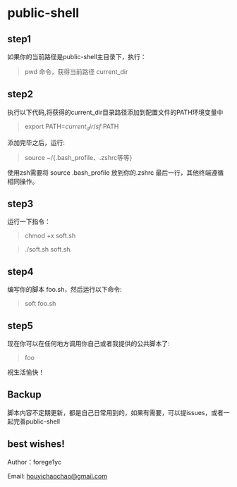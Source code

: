# public-shell
## step1

如果你的当前路径是public-shell主目录下，执行：

> pwd 命令，获得当前路径 current_dir

## step2

执行以下代码,将获得的current_dir目录路径添加到配置文件的PATH环境变量中

> export PATH=${current_dir}/sf:$PATH

添加完毕之后，运行:

> source ~/{.bash_profile、.zshrc等等}

使用zsh需要将 source .bash_profile 放到你的.zshrc 最后一行，其他终端遵循相同操作。

## step3
运行一下指令：

> chmod +x soft.sh

> ./soft.sh soft.sh

## step4

编写你的脚本 foo.sh，然后运行以下命令:

> soft foo.sh

## step5

现在你可以在任何地方调用你自己或者我提供的公共脚本了: 

> foo

祝生活愉快！ 

## Backup
脚本内容不定期更新，都是自己日常用到的，如果有需要，可以提issues，或者一起完善public-shell

## best wishes!

Author：forege1yc

Email: houyichaochao@gmail.com


